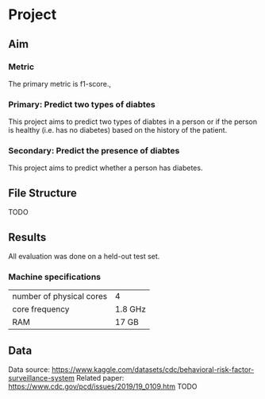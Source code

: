 
# Project

## Aim

### Metric

The primary metric is f1-score.,

### Primary: Predict two types of diabtes

This project aims to predict two types of diabtes in a person or if the person is healthy (i.e. has no diabetes) based on the history of the patient.

### Secondary: Predict the presence of diabtes

This project aims to predict whether a person has diabetes.

## File Structure

TODO

## Results

All evaluation was done on a held-out test set.

### Machine specifications

| | |
| - | - |
| number of physical cores | 4 |
| core frequency | 1.8 GHz |
| RAM | 17 GB |

## Data

Data source: https://www.kaggle.com/datasets/cdc/behavioral-risk-factor-surveillance-system
Related paper: https://www.cdc.gov/pcd/issues/2019/19_0109.htm
TODO
